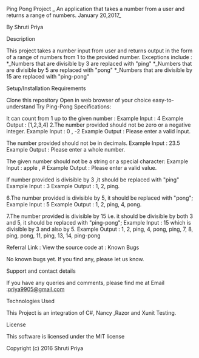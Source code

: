 Ping Pong Project _
An application that takes a number from a user and returns a range of numbers. January 20,2017_

By Shruti Priya

Description

This project takes a number input from user and returns output in the form of a range of numbers from 1 to the provided number. Exceptions include : *_Numbers that are divisible by 3 are replaced with "ping" *_Numbers that are divisible by 5 are replaced with "pong" *_Numbers that are divisible by 15 are replaced with "ping-pong"

Setup/Installation Requirements

Clone this repository
Open in web browser of your choice
easy-to-understand
Try Ping-Pong
Specifications:

It can count from 1 up to the given number : Example Input : 4 Example Output : [1,2,3,4]
2.The number provided should not be zero or a negative integer. Example Input : 0 , -2 Example Output : Please enter a valid input.

The number provided should not be in decimals. Example Input : 23.5 Example Output : Please enter a whole number.

The given number should not be a string or a special character: Example Input : apple , # Example Output : Please enter a valid value.

If number provided is divisible by 3 ,it should be replaced with "ping" Example Input : 3 Example Output : 1, 2, ping.

6.The number provided is divisible by 5, it should be replaced with "pong"; Example Input : 5 Example Output : 1, 2, ping, 4, pong.

7.The number provided is divisible by 15 i.e. it should be divisible by both 3 and 5, it should be replaced with "ping-pong"; Example Input : 15 which is divisible by 3 and also by 5. Example Output : 1, 2, ping, 4, pong, ping, 7, 8, ping, pong, 11, ping, 13, 14, ping-pong

Referral Link : View the source code at :
Known Bugs

No known bugs yet. If you find any, please let us know.

Support and contact details

If you have any queries and comments, please find me at Email :priya9905@gmail.com

Technologies Used

This Project is an integration of C#, Nancy ,Razor and Xunit Testing.

License

This software is licensed under the MIT license

Copyright (c) 2016 Shruti Priya
